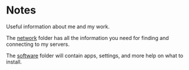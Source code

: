 # Notes

Useful information about me and my work. 

The [network](https://github.com/johnrnelson/johnrnelson.github.io/tree/master/notes/network) 
folder has all the information you need for finding and connecting to my servers. 

The [software](https://github.com/johnrnelson/johnrnelson.github.io/tree/master/notes/software) 
folder will contain apps, settings, and more help on what to install. 